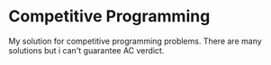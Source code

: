 # Competitive Programming
My solution for competitive programming problems. There are many solutions but i can't guarantee AC verdict.
